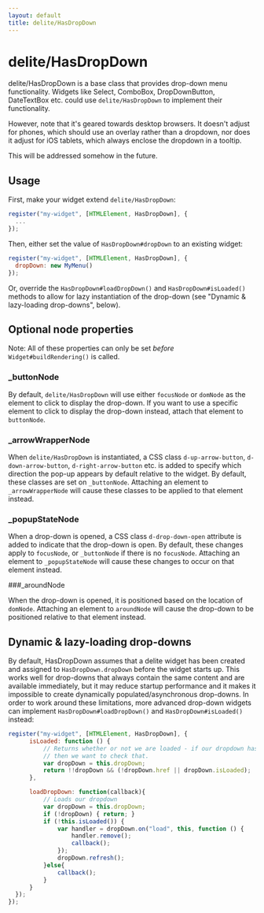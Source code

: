 ```yaml
---
layout: default
title: delite/HasDropDown
---
```


# delite/HasDropDown

delite/HasDropDown is a base class that provides drop-down menu functionality.
Widgets like Select, ComboBox, DropDownButton, DateTextBox etc. could use `delite/HasDropDown`
to implement their functionality.

However, note that it's geared towards desktop browsers.
It doesn't adjust for phones, which should use an overlay rather than a dropdown,
nor does it adjust for iOS tablets, which always enclose the dropdown in a tooltip.

This will be addressed somehow in the future.

## Usage

First, make your widget extend `delite/HasDropDown`:

```js
register("my-widget", [HTMLElement, HasDropDown], {
  ...
});
```

Then, either set the value of `HasDropDown#dropDown` to an existing widget:

```js
register("my-widget", [HTMLElement, HasDropDown], {
  dropDown: new MyMenu()
});
```

Or, override the `HasDropDown#loadDropDown()` and `HasDropDown#isLoaded()` methods to allow for lazy instantiation
of the drop-down (see "Dynamic & lazy-loading drop-downs", below).

## Optional node properties

Note: All of these properties can only be set *before* `Widget#buildRendering()` is called.

### _buttonNode


By default, `delite/HasDropDown` will use either `focusNode` or `domNode` as the element to click to display the drop-down.
If you want to use a specific element to click to display the drop-down instead, attach that element to `buttonNode`.

### _arrowWrapperNode

When `delite/HasDropDown` is instantiated, a CSS class
`d-up-arrow-button`, `d-down-arrow-button`, `d-right-arrow-button` etc. is added to specify
which direction the pop-up appears by default relative to the widget.
By default, these classes are set on `_buttonNode`.
Attaching an element to `_arrowWrapperNode` will cause these classes to be applied to that element instead.

### _popupStateNode

When a drop-down is opened, a CSS class `d-drop-down-open` attribute is added to indicate that the drop-down is open.
By default, these changes apply to `focusNode`, or `_buttonNode` if there is no `focusNode`.
Attaching an element to `_popupStateNode` will cause these changes to occur on that element instead.

###_aroundNode

When the drop-down is opened, it is positioned based on the location of `domNode`.
Attaching an element to `aroundNode` will cause the drop-down to be positioned relative to that element instead.

## Dynamic & lazy-loading drop-downs

By default, HasDropDown assumes that a delite widget has been created and assigned to `HasDropDown.dropDown`
before the widget starts up.
This works well for drop-downs that always contain the same content and are available immediately,
but it may reduce startup performance and it makes it impossible to create dynamically populated/asynchronous drop-downs.
In order to work around these limitations, more advanced drop-down widgets can implement
`HasDropDown#loadDropDown()` and `HasDropDown#isLoaded()` instead:

```js
register("my-widget", [HTMLElement, HasDropDown], {
	  isLoaded: function () {
		  // Returns whether or not we are loaded - if our dropdown has an href,
		  // then we want to check that.
		  var dropDown = this.dropDown;
		  return !!dropDown && (!dropDown.href || dropDown.isLoaded);
	  },

	  loadDropDown: function(callback){
		  // Loads our dropdown
		  var dropDown = this.dropDown;
		  if (!dropDown) { return; }
		  if (!this.isLoaded()) {
			  var handler = dropDown.on("load", this, function () {
				  handler.remove();
				  callback();
			  });
			  dropDown.refresh();
		  }else{
			  callback();
		  }
	  }
  });
});
```
